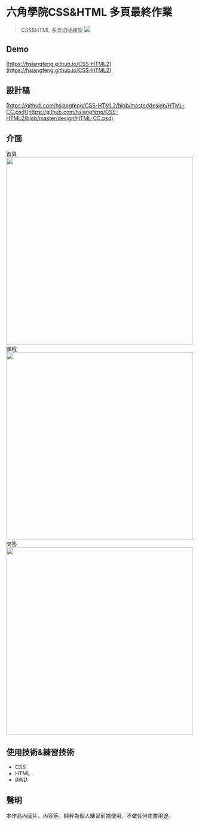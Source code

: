 # 六角學院CSS&HTML 多頁最終作業 #
> CSS&HTML 多頁切版練習
![](https://i.imgur.com/WJha8Qq.png)
## Demo
[https://hsiangfeng.github.io/CSS-HTML2](https://hsiangfeng.github.io/CSS-HTML2)
## 設計稿
[https://github.com/hsiangfeng/CSS-HTML2/blob/master/design/HTML-CC.psd](https://github.com/hsiangfeng/CSS-HTML2/blob/master/design/HTML-CC.psd)
## 介面
首頁
<img src="https://i.imgur.com/FfTTKDe.png" width="500">
課程
<img src="https://i.imgur.com/gtoc4MC.png" width="500">
問答
<img src="https://i.imgur.com/CsWnVn6.png" width="500">

## 使用技術&練習技術
- CSS
- HTML
- RWD
## 聲明
本作品內圖片、內容等，純粹為個人練習前端使用，不做任何商業用途。
